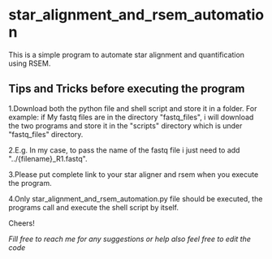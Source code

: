 # star_alignment_and_rsem_automation
This is a simple program to automate star alignment and quantification using RSEM. 

## Tips and Tricks before executing the program

1.Download both the python file and shell script and store it in a folder. For example: if My fastq files are in the directory "fastq_files", i will download the two programs and store it in the "scripts" directory which is under "fastq_files" directory. 

2.E.g. In my case, to pass the name of the fastq file i just need to add "../{filename}_R1.fastq". 

3.Please put complete link to your star aligner and rsem when you execute the program. 

4.Only star_alignment_and_rsem_automation.py file should be executed, the programs call and execute the shell script by itself.


Cheers! 

*Fill free to reach me for any suggestions or help also feel free to edit the code*
